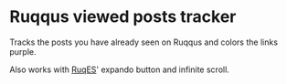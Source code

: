 # Ruqqus viewed posts tracker
Tracks the posts you have already seen on Ruqqus and colors the links purple.

Also works with [RuqES](https://ruqqus.com/post/ldx/what-is-ruqes)' expando button and infinite scroll.
